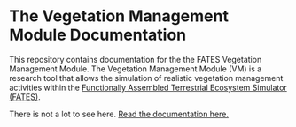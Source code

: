 # The Vegetation Management Module Documentation

This repository contains documentation for the the FATES Vegetation Management Module.
The Vegetation Management Module (VM) is a research tool that allows the simulation of realistic vegetation management activities within the [Functionally Assembled Terrestrial Ecosystem Simulator (FATES)](https://github.com/NGEET/fates).

There is not a lot to see here.  [Read the documentation here.](https://joshuarady.github.io/VegetationManagement/)



<!--

## Draft Sections

Management Beyond the VM Module:
There are aspects of management that aren't directly addressed in the VM Module code. For example, managed species may require new or revised PFTs.  ...

Beyond Management
While designed with management in mind we also recognize that the VM Module may be useful for a wider range of experiments. It provides a way to do initial experiments into ecological processes that are not yet represented in FATES.  

The *meaning* of a VM Event is up to you.  If you say a mortality event is a beetle outbreak, it is!  So if you have some information on the timing and demographics of an outbreak event you can easily set up a VM driver file to simulate it.  Most interesting ecological processes interact with and respond to climate so you are probably going to have to actually write some code to fully capture your process but VM may be a good way to perform some sensitivity studies before committing to the project.


Copyright?
-->
